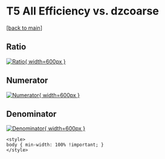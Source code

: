 # T5 All Efficiency vs. dzcoarse

[[back to main](./)]



## Ratio

[![Ratio](../mtv/var/T5_0_eff_dzcoarse.png){ width=600px }](../mtv/var/T5_0_eff_dzcoarse.pdf)

## Numerator

[![Numerator](../mtv/num/T5_0_eff_dzcoarse_num0.png){ width=600px }](../mtv/num/T5_0_eff_dzcoarse_num0.pdf)

## Denominator

[![Denominator](../mtv/den/T5_0_eff_dzcoarse_den.png){ width=600px }](../mtv/den/T5_0_eff_dzcoarse_den.pdf)


``` {=html}
<style>
body { min-width: 100% !important; }
</style>
```
